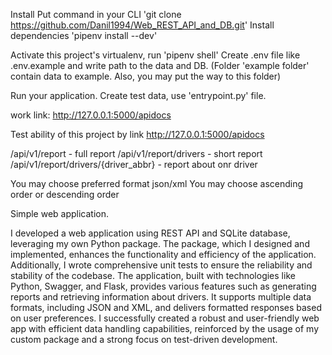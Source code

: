 Install
Put command in your CLI 'git clone https://github.com/Danil1994/Web_REST_API_and_DB.git'
Install dependencies 'pipenv install --dev'

Activate this project's virtualenv, run 'pipenv shell'
Create .env file like .env.example and write path to the data and DB.
(Folder 'example folder' contain data to example. Also, you may put the way to this folder)

Run your application.
Create test data, use 'entrypoint.py' file.

work link: http://127.0.0.1:5000/apidocs

Test ability of this project by link http://127.0.0.1:5000/apidocs

/api/v1/report - full report
/api/v1/report/drivers - short report
/api/v1/report/drivers/{driver_abbr} - report about onr driver

You may choose preferred format json/xml
You may choose ascending order or descending order


Simple web application.

I developed a web application using REST API and SQLite database, leveraging my
own Python package. The package, which I designed and implemented, enhances the 
functionality and efficiency of the application. Additionally, I wrote 
comprehensive unit tests to ensure the reliability and stability of the codebase.
The application, built with technologies like Python, Swagger, and Flask, 
provides various features such as generating reports and retrieving information 
about drivers. It supports multiple data formats, including JSON and XML, and 
delivers formatted responses based on user preferences. I successfully created 
a robust and user-friendly web app with efficient data handling capabilities,
reinforced by the usage of my custom package and a strong focus on test-driven
development.